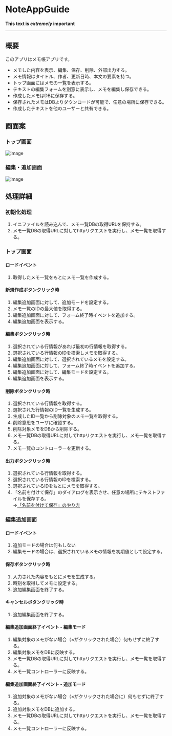 # NoteAppGuide
**This text is _extremely_ important**
*****
## 概要
このアプリはメモ帳アプリです。  
- メモした内容を表示、編集、保存、削除、外部出力する。
- メモ情報はタイトル、作者、更新日時、本文の要素を持つ。
- トップ画面にはメモの一覧を表示する。
- テキストの編集フォームを別窓に表示し、メモを編集し保存できる。
- 作成したメモはDBに保存する。
- 保存されたメモはDBよりダウンロードが可能で、任意の場所に保存できる。
- 作成したテキストを他のユーザーと共有できる。  
## 画面案  
### トップ画面  
![image](https://user-images.githubusercontent.com/92729088/148949441-36fe3e6b-7e70-4c4e-85d2-79ffda6a45cb.png)
### 編集・追加画面    
![image](https://user-images.githubusercontent.com/92729088/148949327-0165303a-e873-49fd-a467-f6278a06c45b.png)
## 処理詳細  
### 初期化処理  
1. イニファイルを読み込んで、メモ一覧DBの取得URLを保持する。
2. メモ一覧DBの取得URLに対してhttpリクエストを実行し、メモ一覧を取得する。
### トップ画面  
#### ロードイベント  
1. 取得したメモ一覧をもとにメモ一覧を作成する。
#### 新規作成ボタンクリック時  
1. 編集追加画面に対して、追加モードを設定する。
2. メモ一覧のIDの最大値を取得する。
3. 編集追加画面に対して、フォーム終了時イベントを追加する。
4. 編集追加画面を表示する。
#### 編集ボタンクリック時  
1. 選択されている行情報があれば最初の行情報を取得する。
2. 選択されている行情報のIDを検索しメモを取得する。
3. 編集追加画面に対して、選択されているメモを設定する。
4. 編集追加画面に対して、フォーム終了時イベントを追加する。
5. 編集追加画面に対して、編集モードを設定する。
6. 編集追加画面を表示する。
#### 削除ボタンクリック時  
1. 選択されている行情報を取得する。
2. 選択された行情報のID一覧を生成する。
3. 生成したID一覧から削除対象のメモ一覧を取得する。
4. 削除意思をユーザに確認する。
5. 削除対象メモをDBから削除する。
6. メモ一覧DBの取得URLに対してhttpリクエストを実行し、メモ一覧を取得する。
7. メモ一覧のコントローラーを更新する。
#### 出力ボタンクリック時  
1. 選択されている行情報を取得する。
2. 選択されている行情報のIDを検索する。
3. 選択されているIDをもとにメモを取得する。
4. 「名前を付けて保存」のダイアログを表示させ、任意の場所にテキストファイルを保存する。  
→[「名前を付けて保存」のやり方](https://dobon.net/vb/dotnet/form/savefiledialog.html)
### 編集追加画面  
#### ロードイベント  
1. 追加モードの場合は何もしない
2. 編集モードの場合は、選択されているメモの情報を初期値として設定する。
#### 保存ボタンクリック時  
1. 入力された内容をもとにメモを生成する。
2. 時刻を取得してメモに設定する。
3. 追加編集画面を終了する。
#### キャンセルボタンクリック時  
1. 追加編集画面を終了する。
#### 編集追加画面終了イベント - 編集モード  
1. 編集対象のメモがない場合（×がクリックされた場合）何もせずに終了する。
2. 編集対象メモをDBに反映する。
3. メモ一覧DBの取得URLに対してhttpリクエストを実行し、メモ一覧を取得する。
4. メモ一覧コントローラーに反映する。
#### 編集追加画面終了イベント - 追加モード  
1. 追加対象のメモがない場合（×がクリックされた場合に）何もせずに終了する。
2. 追加対象メモをDBに追加する。
3. メモ一覧DBの取得URLに対してhttpリクエストを実行し、メモ一覧を取得する。
4. メモ一覧コントローラーに反映する。
